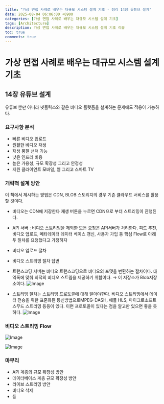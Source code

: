 ```yaml
---
title: "가상 면접 사례로 배우는 대규모 시스템 설계 기초 - 정리 14장 유튜브 설계"
date: 2025-08-04 06:06:00 +0900
categories: [가상 면접 사례로 배우는 대규모 시스템 설계 기초]
tags: [Architecture]
description: 가상 면접 사례로 배우는 대규모 시스템 설계 기초 리뷰
toc: true
comments: true
---
```


# 가상 면접 사례로 배우는 대규모 시스템 설계 기초 

## 14장 유튜브 설계

유튜브 뿐만 아니라 넷플릭스와 같은 비디오 플랫폼을 설계하는 문제에도 적용이 가능하다.

### 요구사항 분석 

- 빠른 비디오 업로드
- 원활한 비디오 재생
- 재생 품질 선택 가능
- 낮은 인프라 비용
- 높은 가용성, 규모 확장성 그리고 안정성
- 지원 클라이언트 모바일, 웹 그리고 스마트 TV
### 개략적 설계 방안

이 책에서 제시하는 방법은 CDN, BLOB 스토리지의 경우 기존 클라우드 서비스를 활용할 것이다. 

- 비디오는 CDN에 저장한다 재생 버튼을 누르면 CDN으로 부터 스트리밍이 진행된다. 
- API 서버 : 비디오 스트리밍을 제외한 모든 요청은 API서버가 처리한다. 피드 추천, 비디오 업로드, 메타데이터 데이터 베이스 갱신, 사용자 가입 등
핵심 Flow로 아래 두 절차를 요청했다고 가정하자

- 비디오 업로드 절차
- 비디오 스트리밍 절차
답변

- 트랜스코딩 서버는 비디오 트랜스코딩으로 비디오의 포맷을 변환하는 절차이다. 대역폭에 맞춰 최적의 비디오 스트림을 제공하기 위함이다. → 이 저장소가 Blob저장소이다.
![Image](https://prod-files-secure.s3.us-west-2.amazonaws.com/e6db513d-ec54-40ff-aa74-2487b0bcfe15/7b04cdb2-ced4-4bf8-9605-bbcc0c31c0c9/Untitled.png?X-Amz-Algorithm=AWS4-HMAC-SHA256&X-Amz-Content-Sha256=UNSIGNED-PAYLOAD&X-Amz-Credential=ASIAZI2LB466QLD5P5AL%2F20250804%2Fus-west-2%2Fs3%2Faws4_request&X-Amz-Date=20250804T063224Z&X-Amz-Expires=3600&X-Amz-Security-Token=IQoJb3JpZ2luX2VjEAYaCXVzLXdlc3QtMiJGMEQCICUEoPglweVN%2F8IVkOEOQQTerO7l70Fcr8%2BK31Y8gR9DAiAxIvzjZStE3riGfyBtJbyLVwGxLE7d8mWHXsiXZR35%2Bir%2FAwg%2FEAAaDDYzNzQyMzE4MzgwNSIMtk%2BRKzfOezNC5MB3KtwDO3eqlj%2FXYHcP34sffGJFj8c%2F8keOllt%2F%2BOx%2F0IqSFi7Qcr9TnW5NlzvWVuo4nxpTGsB3ejkoyjeVqZ7dklTf27ftwhQdmJlbuDeZPGg2qBsY4aMalcxHwUBgCY3abzM0qevHKc0cSFdtTw7hpd60mA76hYJ2JpSi%2Bw90M8%2BJIT%2Bkr9VfuFDjDfs1iqR9%2B%2FATi0D9xZL10iyWK0%2Bod7OL%2Fi9yrK1ePs4%2BC%2BrEdXmOoL66tQxuDPgWBt6tcNWNz8B%2F4XUuVEqyHKG9l2Or%2FMMyAkuypgm6POorSwtw8eaE7ISPMPGzoSE9pKgOboks4qXpYwPabKGTMYowqDa76KmqO7xLfVmkmMrUdl9OIizj9l7mPLrFuzVedhnvoXdSSQQH36pTPSJrhYN5INN6LjnI3n4Dvb3KDG4Jj%2BCSQIiC1sPydgH%2FRLHQ6HxsWtdY%2FIKOhI5K9alYtM11Ki0K56VSNXUhQiIP8eo2FjnsJ9WzLiZ2ziG0Y5PxOfWT6H%2BI6RAokwBZSEuueI1tp1cbcAQPZ%2BnN6aeIkf83bwkFmW5wsV2L6uIELRRUrmkjFkn%2BA0R87wnerP%2BbdM8i3xRurtL95%2FJea9KGwxvQuIZRAinTelOEyPty3%2Bek%2BXd%2FeHcwuo3BxAY6pgHjeJGBPxZYaV1vyvGjdRU9kVDcmFIu0IPKuduKEkyyVspbV96guyyFmjl%2FNDjiJ3mQ%2FIhm7dbh2%2B2bCHFG8zZHOgGobc7E%2BXs%2Fe337906a9k2f%2BuZ7O7CXrNZ5ij0nAn8YhB6Wmj%2BLX2Nn98do%2BxsINQdvBgsjEYZsI%2FRANuiKZ3b17UCmWaOoHJ531GzqnpHyXk8pKNl7WBkB6tZLNdcNv0zjteyK&X-Amz-Signature=7e56a06ce85dd349c84ab4cbb9844e1aa9b87ef6d3c9ae1ae0247a0484157a92&X-Amz-SignedHeaders=host&x-amz-checksum-mode=ENABLED&x-id=GetObject)

- 스트리밍 절차는 스트리밍 프로토콜에 대해 알아야한다. 비디오 스트리밍에서 데이터 전송을 위한 표준화된 통신방법으로MPEG-DASH, 애플 HLS, 마이크로소프트 스무드 스트리밍 등등이 있다. 이런 프로토콜이 있다는 점을 알고만 있으면 좋을 듯 하다.
![Image](https://prod-files-secure.s3.us-west-2.amazonaws.com/e6db513d-ec54-40ff-aa74-2487b0bcfe15/8fcbf81f-4911-4ada-b971-9ee3810d30fa/Untitled.png?X-Amz-Algorithm=AWS4-HMAC-SHA256&X-Amz-Content-Sha256=UNSIGNED-PAYLOAD&X-Amz-Credential=ASIAZI2LB466QLD5P5AL%2F20250804%2Fus-west-2%2Fs3%2Faws4_request&X-Amz-Date=20250804T063224Z&X-Amz-Expires=3600&X-Amz-Security-Token=IQoJb3JpZ2luX2VjEAYaCXVzLXdlc3QtMiJGMEQCICUEoPglweVN%2F8IVkOEOQQTerO7l70Fcr8%2BK31Y8gR9DAiAxIvzjZStE3riGfyBtJbyLVwGxLE7d8mWHXsiXZR35%2Bir%2FAwg%2FEAAaDDYzNzQyMzE4MzgwNSIMtk%2BRKzfOezNC5MB3KtwDO3eqlj%2FXYHcP34sffGJFj8c%2F8keOllt%2F%2BOx%2F0IqSFi7Qcr9TnW5NlzvWVuo4nxpTGsB3ejkoyjeVqZ7dklTf27ftwhQdmJlbuDeZPGg2qBsY4aMalcxHwUBgCY3abzM0qevHKc0cSFdtTw7hpd60mA76hYJ2JpSi%2Bw90M8%2BJIT%2Bkr9VfuFDjDfs1iqR9%2B%2FATi0D9xZL10iyWK0%2Bod7OL%2Fi9yrK1ePs4%2BC%2BrEdXmOoL66tQxuDPgWBt6tcNWNz8B%2F4XUuVEqyHKG9l2Or%2FMMyAkuypgm6POorSwtw8eaE7ISPMPGzoSE9pKgOboks4qXpYwPabKGTMYowqDa76KmqO7xLfVmkmMrUdl9OIizj9l7mPLrFuzVedhnvoXdSSQQH36pTPSJrhYN5INN6LjnI3n4Dvb3KDG4Jj%2BCSQIiC1sPydgH%2FRLHQ6HxsWtdY%2FIKOhI5K9alYtM11Ki0K56VSNXUhQiIP8eo2FjnsJ9WzLiZ2ziG0Y5PxOfWT6H%2BI6RAokwBZSEuueI1tp1cbcAQPZ%2BnN6aeIkf83bwkFmW5wsV2L6uIELRRUrmkjFkn%2BA0R87wnerP%2BbdM8i3xRurtL95%2FJea9KGwxvQuIZRAinTelOEyPty3%2Bek%2BXd%2FeHcwuo3BxAY6pgHjeJGBPxZYaV1vyvGjdRU9kVDcmFIu0IPKuduKEkyyVspbV96guyyFmjl%2FNDjiJ3mQ%2FIhm7dbh2%2B2bCHFG8zZHOgGobc7E%2BXs%2Fe337906a9k2f%2BuZ7O7CXrNZ5ij0nAn8YhB6Wmj%2BLX2Nn98do%2BxsINQdvBgsjEYZsI%2FRANuiKZ3b17UCmWaOoHJ531GzqnpHyXk8pKNl7WBkB6tZLNdcNv0zjteyK&X-Amz-Signature=2981f97b2e33610cf047e5e52d43da8333522e8cfabd7e859c45f420f7c9fef9&X-Amz-SignedHeaders=host&x-amz-checksum-mode=ENABLED&x-id=GetObject)

### 비디오 스트리밍 Flow

![Image](https://prod-files-secure.s3.us-west-2.amazonaws.com/e6db513d-ec54-40ff-aa74-2487b0bcfe15/123d7350-a870-40b1-835a-77b327624f72/Untitled.png?X-Amz-Algorithm=AWS4-HMAC-SHA256&X-Amz-Content-Sha256=UNSIGNED-PAYLOAD&X-Amz-Credential=ASIAZI2LB466QLD5P5AL%2F20250804%2Fus-west-2%2Fs3%2Faws4_request&X-Amz-Date=20250804T063224Z&X-Amz-Expires=3600&X-Amz-Security-Token=IQoJb3JpZ2luX2VjEAYaCXVzLXdlc3QtMiJGMEQCICUEoPglweVN%2F8IVkOEOQQTerO7l70Fcr8%2BK31Y8gR9DAiAxIvzjZStE3riGfyBtJbyLVwGxLE7d8mWHXsiXZR35%2Bir%2FAwg%2FEAAaDDYzNzQyMzE4MzgwNSIMtk%2BRKzfOezNC5MB3KtwDO3eqlj%2FXYHcP34sffGJFj8c%2F8keOllt%2F%2BOx%2F0IqSFi7Qcr9TnW5NlzvWVuo4nxpTGsB3ejkoyjeVqZ7dklTf27ftwhQdmJlbuDeZPGg2qBsY4aMalcxHwUBgCY3abzM0qevHKc0cSFdtTw7hpd60mA76hYJ2JpSi%2Bw90M8%2BJIT%2Bkr9VfuFDjDfs1iqR9%2B%2FATi0D9xZL10iyWK0%2Bod7OL%2Fi9yrK1ePs4%2BC%2BrEdXmOoL66tQxuDPgWBt6tcNWNz8B%2F4XUuVEqyHKG9l2Or%2FMMyAkuypgm6POorSwtw8eaE7ISPMPGzoSE9pKgOboks4qXpYwPabKGTMYowqDa76KmqO7xLfVmkmMrUdl9OIizj9l7mPLrFuzVedhnvoXdSSQQH36pTPSJrhYN5INN6LjnI3n4Dvb3KDG4Jj%2BCSQIiC1sPydgH%2FRLHQ6HxsWtdY%2FIKOhI5K9alYtM11Ki0K56VSNXUhQiIP8eo2FjnsJ9WzLiZ2ziG0Y5PxOfWT6H%2BI6RAokwBZSEuueI1tp1cbcAQPZ%2BnN6aeIkf83bwkFmW5wsV2L6uIELRRUrmkjFkn%2BA0R87wnerP%2BbdM8i3xRurtL95%2FJea9KGwxvQuIZRAinTelOEyPty3%2Bek%2BXd%2FeHcwuo3BxAY6pgHjeJGBPxZYaV1vyvGjdRU9kVDcmFIu0IPKuduKEkyyVspbV96guyyFmjl%2FNDjiJ3mQ%2FIhm7dbh2%2B2bCHFG8zZHOgGobc7E%2BXs%2Fe337906a9k2f%2BuZ7O7CXrNZ5ij0nAn8YhB6Wmj%2BLX2Nn98do%2BxsINQdvBgsjEYZsI%2FRANuiKZ3b17UCmWaOoHJ531GzqnpHyXk8pKNl7WBkB6tZLNdcNv0zjteyK&X-Amz-Signature=ee818703ab91ef476f267d496a29217f63c622cc901952db71533a38e31e8ac4&X-Amz-SignedHeaders=host&x-amz-checksum-mode=ENABLED&x-id=GetObject)

![Image](https://prod-files-secure.s3.us-west-2.amazonaws.com/e6db513d-ec54-40ff-aa74-2487b0bcfe15/b86ce916-ce5c-4fe2-85a5-c7a59fa6968b/Untitled.png?X-Amz-Algorithm=AWS4-HMAC-SHA256&X-Amz-Content-Sha256=UNSIGNED-PAYLOAD&X-Amz-Credential=ASIAZI2LB466QLD5P5AL%2F20250804%2Fus-west-2%2Fs3%2Faws4_request&X-Amz-Date=20250804T063224Z&X-Amz-Expires=3600&X-Amz-Security-Token=IQoJb3JpZ2luX2VjEAYaCXVzLXdlc3QtMiJGMEQCICUEoPglweVN%2F8IVkOEOQQTerO7l70Fcr8%2BK31Y8gR9DAiAxIvzjZStE3riGfyBtJbyLVwGxLE7d8mWHXsiXZR35%2Bir%2FAwg%2FEAAaDDYzNzQyMzE4MzgwNSIMtk%2BRKzfOezNC5MB3KtwDO3eqlj%2FXYHcP34sffGJFj8c%2F8keOllt%2F%2BOx%2F0IqSFi7Qcr9TnW5NlzvWVuo4nxpTGsB3ejkoyjeVqZ7dklTf27ftwhQdmJlbuDeZPGg2qBsY4aMalcxHwUBgCY3abzM0qevHKc0cSFdtTw7hpd60mA76hYJ2JpSi%2Bw90M8%2BJIT%2Bkr9VfuFDjDfs1iqR9%2B%2FATi0D9xZL10iyWK0%2Bod7OL%2Fi9yrK1ePs4%2BC%2BrEdXmOoL66tQxuDPgWBt6tcNWNz8B%2F4XUuVEqyHKG9l2Or%2FMMyAkuypgm6POorSwtw8eaE7ISPMPGzoSE9pKgOboks4qXpYwPabKGTMYowqDa76KmqO7xLfVmkmMrUdl9OIizj9l7mPLrFuzVedhnvoXdSSQQH36pTPSJrhYN5INN6LjnI3n4Dvb3KDG4Jj%2BCSQIiC1sPydgH%2FRLHQ6HxsWtdY%2FIKOhI5K9alYtM11Ki0K56VSNXUhQiIP8eo2FjnsJ9WzLiZ2ziG0Y5PxOfWT6H%2BI6RAokwBZSEuueI1tp1cbcAQPZ%2BnN6aeIkf83bwkFmW5wsV2L6uIELRRUrmkjFkn%2BA0R87wnerP%2BbdM8i3xRurtL95%2FJea9KGwxvQuIZRAinTelOEyPty3%2Bek%2BXd%2FeHcwuo3BxAY6pgHjeJGBPxZYaV1vyvGjdRU9kVDcmFIu0IPKuduKEkyyVspbV96guyyFmjl%2FNDjiJ3mQ%2FIhm7dbh2%2B2bCHFG8zZHOgGobc7E%2BXs%2Fe337906a9k2f%2BuZ7O7CXrNZ5ij0nAn8YhB6Wmj%2BLX2Nn98do%2BxsINQdvBgsjEYZsI%2FRANuiKZ3b17UCmWaOoHJ531GzqnpHyXk8pKNl7WBkB6tZLNdcNv0zjteyK&X-Amz-Signature=2264c4ddba426a388c49f90883b82d1de7fcb0ff9ef077e0559f3f9df6a54659&X-Amz-SignedHeaders=host&x-amz-checksum-mode=ENABLED&x-id=GetObject)

### 마무리

- API 계층의 규모 확장성 방안
- 데이터베이스 계층 규모 확장성 방안
- 라이브 스트리밍 방안
- 비디오 삭제
- 등

